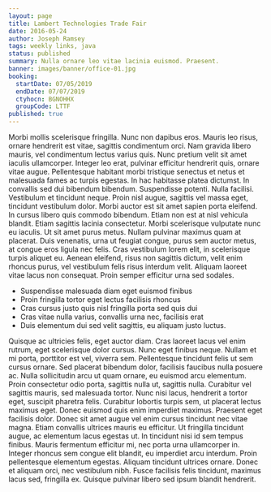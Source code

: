 ```yaml
---
layout: page
title: Lambert Technologies Trade Fair
date: 2016-05-24
author: Joseph Ramsey
tags: weekly links, java
status: published
summary: Nulla ornare leo vitae lacinia euismod. Praesent.
banner: images/banner/office-01.jpg
booking:
  startDate: 07/05/2019
  endDate: 07/07/2019
  ctyhocn: BGNOHHX
  groupCode: LTTF
published: true
---
```

Morbi mollis scelerisque fringilla. Nunc non dapibus eros. Mauris leo risus, ornare hendrerit est vitae, sagittis condimentum orci. Nam gravida libero mauris, vel condimentum lectus varius quis. Nunc pretium velit sit amet iaculis ullamcorper. Integer leo erat, pulvinar efficitur hendrerit quis, ornare vitae augue. Pellentesque habitant morbi tristique senectus et netus et malesuada fames ac turpis egestas. In hac habitasse platea dictumst. In convallis sed dui bibendum bibendum.
Suspendisse potenti. Nulla facilisi. Vestibulum et tincidunt neque. Proin nisl augue, sagittis vel massa eget, tincidunt vestibulum dolor. Morbi auctor est sit amet sapien porta eleifend. In cursus libero quis commodo bibendum. Etiam non est at nisl vehicula blandit. Etiam sagittis lacinia consectetur. Morbi scelerisque vulputate nunc eu iaculis. Ut sit amet purus metus. Nullam pulvinar maximus quam at placerat. Duis venenatis, urna ut feugiat congue, purus sem auctor metus, at congue eros ligula nec felis. Cras vestibulum lorem elit, in scelerisque turpis aliquet eu. Aenean eleifend, risus non sagittis dictum, velit enim rhoncus purus, vel vestibulum felis risus interdum velit. Aliquam laoreet vitae lacus non consequat. Proin semper efficitur urna sed sodales.

* Suspendisse malesuada diam eget euismod finibus
* Proin fringilla tortor eget lectus facilisis rhoncus
* Cras cursus justo quis nisl fringilla porta sed quis dui
* Cras vitae nulla varius, convallis urna nec, facilisis erat
* Duis elementum dui sed velit sagittis, eu aliquam justo luctus.

Quisque ac ultricies felis, eget auctor diam. Cras laoreet lacus vel enim rutrum, eget scelerisque dolor cursus. Nunc eget finibus neque. Nullam et mi porta, porttitor est vel, viverra sem. Pellentesque tincidunt felis ut sem cursus ornare. Sed placerat bibendum dolor, facilisis faucibus nulla posuere ac. Nulla sollicitudin arcu ut quam ornare, eu euismod arcu elementum. Proin consectetur odio porta, sagittis nulla ut, sagittis nulla. Curabitur vel sagittis mauris, sed malesuada tortor. Nunc nisi lacus, hendrerit a tortor eget, suscipit pharetra felis. Curabitur lobortis turpis sem, ut placerat lectus maximus eget. Donec euismod quis enim imperdiet maximus.
Praesent eget facilisis dolor. Donec sit amet augue vel enim cursus tincidunt nec vitae magna. Etiam convallis ultrices mauris eu efficitur. Ut fringilla tincidunt augue, ac elementum lacus egestas ut. In tincidunt nisi id sem tempus finibus. Mauris fermentum efficitur mi, nec porta urna ullamcorper in. Integer rhoncus sem congue elit blandit, eu imperdiet arcu interdum. Proin pellentesque elementum egestas. Aliquam tincidunt ultrices ornare. Donec et aliquam orci, nec vestibulum nibh. Fusce facilisis felis tincidunt, maximus lacus sed, fringilla ex. Quisque pulvinar libero sed ipsum blandit hendrerit.

